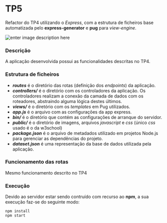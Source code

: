 # TP5

Refactor do TP4  utilizando o *Express*, com a estrutura de ficheiros base automatizada pelo **express-generator**  e **pug** para *view-engine*.

![enter image description here](https://raw.githubusercontent.com/henriqueparola/RPCW2023/master/TP5/images/banner-01.png)

### Descrição
A aplicação desenvolvida possui as funcionalidades descritas no TP4.

### Estrutura de ficheiros
* ***routes*** é o diretório das rotas (definição dos *endpoints*) da aplicação.
* ***controllers/*** é o diretório com os controladores da aplicação. Os controladores realizam a conexão da camada de dados com os roteadores, abstraindo alguma lógica destes últimos.
* ***views/*** é o diretório com os *templates* em Pug utilizados.
* ***app.js*** é o arquivo com as configurações da app express.
* ***bin/*** é o diretório que contém as configurações de arranque do servidor.
* ***public/*** é o diretório de imagens, arquivos *javascript* e *css* (único *css* usado é o da w3school) 
* ***package.json*** é o arquivo de metadados utilizado em projetos Node.js para gerenciar as dependências do projeto.
* ***dataset.json*** é uma representação da base de dados utilizada pela aplicação.

### Funcionamento das rotas

Mesmo funcionamento descrito no TP4
    
### Execução

Devido ao servidor estar sendo contruído com recurso ao **npm**, a sua execução faz-se do seguinte modo:

```
npm install
npm start
```
